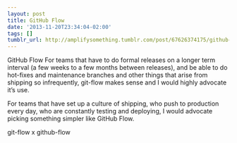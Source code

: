 ```yaml
---
layout: post
title: GitHub Flow
date: '2013-11-20T23:34:04-02:00'
tags: []
tumblr_url: http://amplifysomething.tumblr.com/post/67626374175/github-flow
---
```

GitHub Flow
For teams that have to do formal releases on a longer term interval (a few weeks to a few months between releases), and be able to do hot-fixes and maintenance branches and other things that arise from shipping so infrequently, git-flow makes sense and I would highly advocate it’s use.

For teams that have set up a culture of shipping, who push to production every day, who are constantly testing and deploying, I would advocate picking something simpler like GitHub Flow.

git-flow x github-flow
